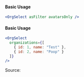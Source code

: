 #### Basic Usage

```jsx
<OrgSelect asFilter avatarsOnly />
```

#### Basic Usage

```jsx
<OrgSelect
  organizations={[
    { id: 1, name: "Test" },
    { id: 2, name: "Poop" }
  ]}
/>
```

Source:

```js { "file": "./OrgSelect.js" }
```
